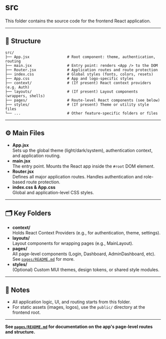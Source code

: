 # src

This folder contains the source code for the frontend React application.

---

## 📁 Structure

```
src/
├── App.jsx                 # Root component: theme, authentication, routing
├── main.jsx                # Entry point: renders <App /> to the DOM
├── Router.jsx              # Application routes and route protection
├── index.css               # Global styles (fonts, colors, resets)
├── App.css                 # App and logo-specific styles
├── context/                # (If present) React context providers (e.g. Auth)
├── layouts/                # (If present) Layout components (wrappers, shells)
├── pages/                  # Route-level React components (see below)
├── styles/                 # (If present) Theme or utility style files
└── ...                     # Other feature-specific folders or files
```

---

## ⚙️ Main Files

- **App.jsx**  
  Sets up the global theme (light/dark/system), authentication context, and application routing.
- **main.jsx**  
  The entry point. Mounts the React app inside the `#root` DOM element.
- **Router.jsx**  
  Defines all major application routes. Handles authentication and role-based route protection.
- **index.css & App.css**  
  Global and application-level CSS styles.

---

## 🗂️ Key Folders

- **context/**  
  Holds React Context Providers (e.g., for authentication, theme, settings).
- **layouts/**  
  Layout components for wrapping pages (e.g., MainLayout).
- **pages/**  
  All page-level components (Login, Dashboard, AdminDashboard, etc).  
  See [`pages/README.md`](./pages/README.md) for more.
- **styles/**  
  (Optional) Custom MUI themes, design tokens, or shared style modules.

---

## 📝 Notes

- All application logic, UI, and routing starts from this folder.
- For static assets (images, logos), use the `public/` directory at the frontend root.

---

**See [`pages/README.md`](./pages/README.md) for documentation on the app's page-level routes and structure.**
